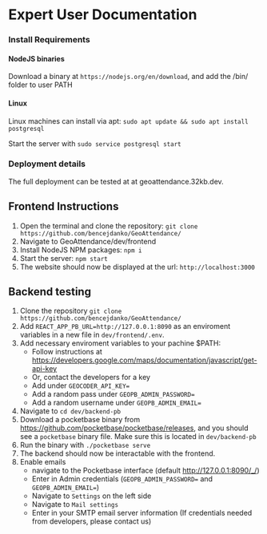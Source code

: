 # Expert User Documentation

### Install Requirements
#### NodeJS binaries

Download a binary at `https://nodejs.org/en/download`, and add the /bin/ folder to user PATH

#### Linux   
Linux machines can install via apt: `sudo apt update && sudo apt install postgresql`

Start the server with `sudo service postgresql start`

### Deployment details

The full deployment can be tested at at geoattendance.32kb.dev.

## Frontend Instructions

1. Open the terminal and clone the repository: `git clone https://github.com/bencejdanko/GeoAttendance/`
2. Navigate to GeoAttendance/dev/frontend
3. Install NodeJS NPM packages: `npm i`
4. Start the server: `npm start`
5. The website should now be displayed at the url: `http://localhost:3000`

## Backend testing
1. Clone the repository `git clone https://github.com/bencejdanko/GeoAttendance/`
2. Add `REACT_APP_PB_URL=http://127.0.0.1:8090` as an enviroment variables in a new file in `dev/frontend/.env`.
3. Add necessary enviroment variables to your pachine $PATH:
    - Follow instructions at https://developers.google.com/maps/documentation/javascript/get-api-key
    - Or, contact the developers for a key
    - Add under `GEOCODER_API_KEY=`
    - Add a random pass under `GEOPB_ADMIN_PASSWORD=`
    - Add a random username under `GEOPB_ADMIN_EMAIL=`
4. Navigate to `cd dev/backend-pb`
5. Download a pocketbase binary from https://github.com/pocketbase/pocketbase/releases, and you should see a `pocketbase` binary file. Make sure this is located in `dev/backend-pb`
6. Run the binary with `./pocketbase serve`
7. The backend should now be interactable with the frontend.
8. Enable emails
    - navigate to the Pocketbase interface (default http://127.0.0.1:8090/_/)
    - Enter in Admin credentials (`GEOPB_ADMIN_PASSWORD=` and `GEOPB_ADMIN_EMAIL=`)
    - Navigate to `Settings` on the left side
    - Navigate to `Mail settings`
    - Enter in your SMTP email server information (If credentials needed from developers, please contact us)
